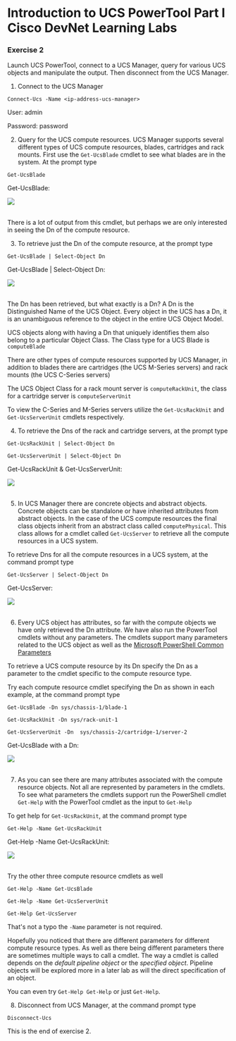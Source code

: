 # Introduction to UCS PowerTool Part I Cisco DevNet Learning Labs

### Exercise 2
Launch UCS PowerTool, connect to a UCS Manager, query for various UCS objects and manipulate the output. Then disconnect from the UCS Manager.

  1. Connect to the UCS Manager

  `Connect-Ucs -Name <ip-address-ucs-manager>`

  User: admin

  Password: password

  2. Query for the UCS compute resources. UCS Manager supports several different types of UCS compute resources, blades, cartridges and rack mounts. First use the `Get-UcsBlade` cmdlet to see what blades are in the system. At the prompt type

  `Get-UcsBlade`

  Get-UcsBlade:

  ![](/posts/files/ucsm-powertool-101/assets/images/ucsm-powertool-101-06.jpg)<br/><br/>

  There is a lot of output from this cmdlet, but perhaps we are only interested in seeing the Dn of the compute resource.

  3. To retrieve just the Dn of the compute resource, at the prompt type

  `Get-UcsBlade | Select-Object Dn`

  Get-UcsBlade | Select-Object Dn:

  ![](/posts/files/ucsm-powertool-101/assets/images/ucsm-powertool-101-07.jpg)<br/><br/>

  The Dn has been retrieved, but what exactly is a Dn? A Dn is the Distinguished Name of the UCS Object.  Every object in the UCS has a Dn, it is an unambiguous reference to the object in the entire UCS Object Model.

  UCS objects along with having a Dn that uniquely identifies them also belong to a particular Object Class. The Class type for a UCS Blade is `computeBlade`

  There are other types of compute resources supported by UCS Manager, in addition to blades there are cartridges (the UCS M-Series servers) and rack mounts (the UCS C-Series servers)

  The UCS Object Class for a rack mount server is `computeRackUnit`, the class for a cartridge server is `computeServerUnit`

  To view the C-Series and M-Series servers utilize the `Get-UcsRackUnit` and `Get-UcsServerUnit` cmdlets respectively.

  4. To retrieve the Dns of the rack and cartridge servers, at the prompt type

  `Get-UcsRackUnit | Select-Object Dn`

  `Get-UcsServerUnit | Select-Object Dn`

  Get-UcsRackUnit & Get-UcsServerUnit:

  ![](/posts/files/ucsm-powertool-101/assets/images/ucsm-powertool-101-08.jpg)<br/><br/>

  5. In UCS Manager there are concrete objects and abstract objects. Concrete objects can be standalone or have inherited attributes from abstract objects. In the case of the UCS compute resources the final class objects inherit from an abstract class called `computePhysical`. This class allows for a cmdlet called `Get-UcsServer` to retrieve all the compute resources in a UCS system.

  To retrieve Dns for all the compute resources in a UCS system, at the command prompt type

  `Get-UcsServer | Select-Object Dn`

  Get-UcsServer:

  ![](/posts/files/ucsm-powertool-101/assets/images/ucsm-powertool-101-09.jpg)<br/><br/>

  6. Every UCS object has attributes, so far with the compute objects we have only retrieved the Dn attribute. We have also run the PowerTool cmdlets without any parameters. The cmdlets support many parameters related to the UCS object as well as the [Microsoft PowerShell Common Parameters](https://technet.microsoft.com/en-us/library/hh847884.aspx)

  To retrieve a UCS compute resource by its Dn specify the Dn as a parameter to the cmdlet specific to the compute resource type.

  Try each compute resource cmdlet specifying the Dn as shown in each example, at the command prompt type

  `Get-UcsBlade -Dn sys/chassis-1/blade-1`

  `Get-UcsRackUnit -Dn sys/rack-unit-1`

  `Get-UcsServerUnit -Dn  sys/chassis-2/cartridge-1/server-2`

  Get-UcsBlade with a Dn:

  ![](/posts/files/ucsm-powertool-101/assets/images/ucsm-powertool-101-10.jpg)<br/><br/>

  7. As you can see there are many attributes associated with the compute resource objects. Not all are represented by parameters in the cmdlets. To see what parameters the cmdlets support run the PowerShell cmdlet `Get-Help` with the PowerTool cmdlet as the input to `Get-Help`

  To get help for `Get-UcsRackUnit`, at the command prompt type

  `Get-Help -Name Get-UcsRackUnit`

  Get-Help -Name Get-UcsRackUnit:

  ![](/posts/files/ucsm-powertool-101/assets/images/ucsm-powertool-101-11.jpg)<br/><br/>

  Try the other three compute resource cmdlets as well

  `Get-Help -Name Get-UcsBlade`

  `Get-Help -Name Get-UcsServerUnit`

  `Get-Help Get-UcsServer`

  That's not a typo the `-Name` parameter is not required.

  Hopefully you noticed that there are different parameters for different compute resource types. As well as there being different parameters there are sometimes multiple ways to call a cmdlet.  The way a cmdlet is called depends on the *default pipeline object* or the *specified object*. Pipeline objects will be explored more in a later lab as will the direct specification of an object.

  You can even try `Get-Help Get-Help` or just `Get-Help`.

  8. Disconnect from UCS Manager, at the command prompt type

  `Disconnect-Ucs`

This is the end of exercise 2.
